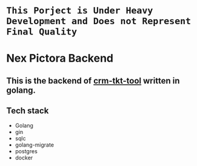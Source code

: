 # **`This Porject is Under Heavy Development and Does not Represent Final Quality`**
# Nex Pictora Backend
## This is the backend of [crm-tkt-tool]([google.com](https://github.com/nexpictora-pvt-ltd/crm-tkt_tool)) written in golang. 
## Tech stack
- Golang
- gin
- sqlc
- golang-migrate
- postgres
- docker

